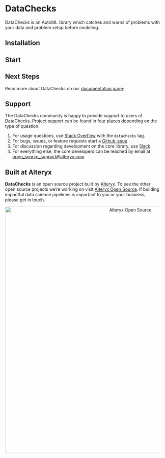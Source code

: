 # DataChecks

DataChecks is an AutoML library which catches and warns of problems with your data and problem setup before modeling.

## Installation 

## Start

## Next Steps

Read more about DataChecks on our [documentation page](#):

## Support

The DataChecks community is happy to provide support to users of DataChecks. Project support can be found in four places depending on the type of question:
1. For usage questions, use [Stack Overflow](#) with the `datachecks` tag.
2. For bugs, issues, or feature requests start a [Github issue](#).
3. For discussion regarding development on the core library, use [Slack](#).
4. For everything else, the core developers can be reached by email at open_source_support@alteryx.com

## Built at Alteryx

**DataChecks** is an open source project built by [Alteryx](https://www.alteryx.com). To see the other open source projects we’re working on visit [Alteryx Open Source](https://www.alteryx.com/open-source). If building impactful data science pipelines is important to you or your business, please get in touch.

<p align="center">
  <a href="https://www.alteryx.com/open-source">
    <img src="https://alteryx-oss-web-images.s3.amazonaws.com/OpenSource_Logo-01.png" alt="Alteryx Open Source" width="800"/>
  </a>
</p>
